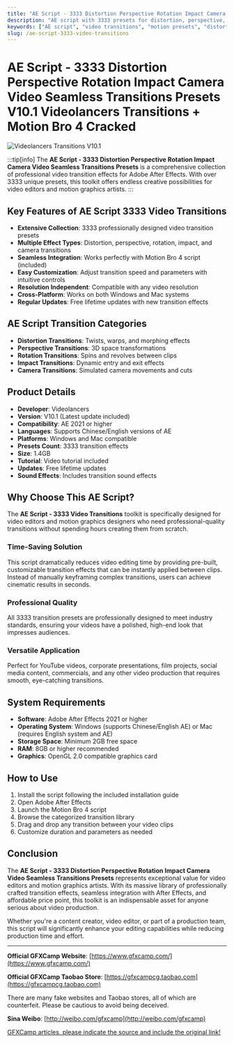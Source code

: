 ```yaml
---
title: "AE Script - 3333 Distortion Perspective Rotation Impact Camera Video Seamless Transitions Presets V10.1 Videolancers Transitions + Motion Bro 4 Cracked"
description: "AE script with 3333 presets for distortion, perspective, rotation, impact, and camera video seamless transitions. Compatible with Motion Bro 4."
keywords: ["AE script", "video transitions", "motion presets", "distortion effects", "perspective transitions", "camera effects", "seamless transitions", "Videolancers", "Motion Bro 4", "After Effects"]
slug: /ae-script-3333-video-transitions
---
```


# AE Script - 3333 Distortion Perspective Rotation Impact Camera Video Seamless Transitions Presets V10.1 Videolancers Transitions + Motion Bro 4 Cracked

![Videolancers Transitions V10.1](https://www.gfxcamp.com/wp-content/uploads/2023/07/Videolancers-Transitions-V10.1.jpg)

:::tip[info]
The **AE Script - 3333 Distortion Perspective Rotation Impact Camera Video Seamless Transitions Presets** is a comprehensive collection of professional video transition effects for Adobe After Effects. With over 3333 unique presets, this toolkit offers endless creative possibilities for video editors and motion graphics artists.
:::

## Key Features of AE Script 3333 Video Transitions

- **Extensive Collection**: 3333 professionally designed video transition presets
- **Multiple Effect Types**: Distortion, perspective, rotation, impact, and camera transitions
- **Seamless Integration**: Works perfectly with Motion Bro 4 script (included)
- **Easy Customization**: Adjust transition speed and parameters with intuitive controls
- **Resolution Independent**: Compatible with any video resolution
- **Cross-Platform**: Works on both Windows and Mac systems
- **Regular Updates**: Free lifetime updates with new transition effects

## AE Script Transition Categories

- **Distortion Transitions**: Twists, warps, and morphing effects
- **Perspective Transitions**: 3D space transformations
- **Rotation Transitions**: Spins and revolves between clips
- **Impact Transitions**: Dynamic entry and exit effects
- **Camera Transitions**: Simulated camera movements and cuts

## Product Details

- **Developer**: Videolancers
- **Version**: V10.1 (Latest update included)
- **Compatibility**: AE 2021 or higher
- **Languages**: Supports Chinese/English versions of AE
- **Platforms**: Windows and Mac compatible
- **Presets Count**: 3333 transition effects
- **Size**: 1.4GB
- **Tutorial**: Video tutorial included
- **Updates**: Free lifetime updates
- **Sound Effects**: Includes transition sound effects

## Why Choose This AE Script?

The **AE Script - 3333 Video Transitions** toolkit is specifically designed for video editors and motion graphics designers who need professional-quality transitions without spending hours creating them from scratch.

### Time-Saving Solution

This script dramatically reduces video editing time by providing pre-built, customizable transition effects that can be instantly applied between clips. Instead of manually keyframing complex transitions, users can achieve cinematic results in seconds.

### Professional Quality

All 3333 transition presets are professionally designed to meet industry standards, ensuring your videos have a polished, high-end look that impresses audiences.

### Versatile Application

Perfect for YouTube videos, corporate presentations, film projects, social media content, commercials, and any other video production that requires smooth, eye-catching transitions.

## System Requirements

- **Software**: Adobe After Effects 2021 or higher
- **Operating System**: Windows (supports Chinese/English AE) or Mac (requires English system and AE)
- **Storage Space**: Minimum 2GB free space
- **RAM**: 8GB or higher recommended
- **Graphics**: OpenGL 2.0 compatible graphics card

## How to Use

1. Install the script following the included installation guide
2. Open Adobe After Effects
3. Launch the Motion Bro 4 script
4. Browse the categorized transition library
5. Drag and drop any transition between your video clips
6. Customize duration and parameters as needed


## Conclusion

The **AE Script - 3333 Distortion Perspective Rotation Impact Camera Video Seamless Transitions Presets** represents exceptional value for video editors and motion graphics artists. With its massive library of professionally crafted transition effects, seamless integration with After Effects, and affordable price point, this toolkit is an indispensable asset for anyone serious about video production.

Whether you're a content creator, video editor, or part of a production team, this script will significantly enhance your editing capabilities while reducing production time and effort.

---

**Official GFXCamp Website**: [https://www.gfxcamp.com/](https://www.gfxcamp.com/)

**Official GFXCamp Taobao Store**: [https://gfxcampcg.taobao.com](https://gfxcampcg.taobao.com)

There are many fake websites and Taobao stores, all of which are counterfeit. Please be cautious to avoid being deceived.

**Sina Weibo**: [http://weibo.com/gfxcamp](http://weibo.com/gfxcamp)

[GFXCamp articles, please indicate the source and include the original link!](https://www.gfxcamp.com)